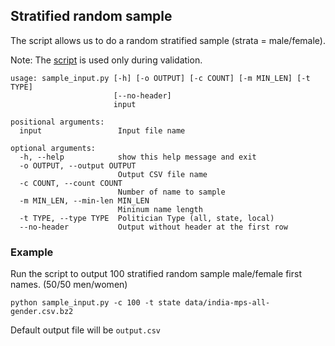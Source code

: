 ## Stratified random sample

The script allows us to do a random stratified sample (strata = male/female).

Note: The [script](subset_img_url.py) is used only during validation.

```
usage: sample_input.py [-h] [-o OUTPUT] [-c COUNT] [-m MIN_LEN] [-t TYPE]
                       [--no-header]
                       input

positional arguments:
  input                 Input file name

optional arguments:
  -h, --help            show this help message and exit
  -o OUTPUT, --output OUTPUT
                        Output CSV file name
  -c COUNT, --count COUNT
                        Number of name to sample
  -m MIN_LEN, --min-len MIN_LEN
                        Mininum name length
  -t TYPE, --type TYPE  Politician Type (all, state, local)
  --no-header           Output without header at the first row
```

### Example

Run the script to output 100 stratified random sample male/female first names. (50/50 men/women)

```
python sample_input.py -c 100 -t state data/india-mps-all-gender.csv.bz2

```

Default output file will be `output.csv`
